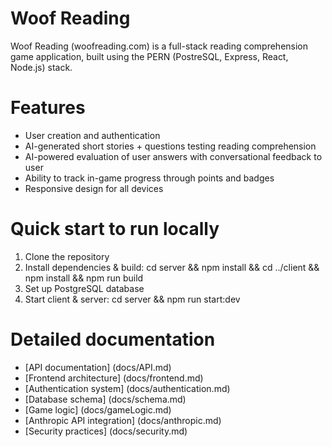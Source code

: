 # Woof Reading

Woof Reading (woofreading.com) is a full-stack reading comprehension game application, built using the PERN (PostreSQL, Express, React, Node.js) stack.

# Features

- User creation and authentication
- AI-generated short stories + questions testing reading comprehension
- AI-powered evaluation of user answers with conversational feedback to user
- Ability to track in-game progress through points and badges
- Responsive design for all devices

# Quick start to run locally

1. Clone the repository
2. Install dependencies & build: cd server && npm install && cd ../client && npm install && npm run build
3. Set up PostgreSQL database
4. Start client & server: cd server && npm run start:dev

# Detailed documentation

- [API documentation] (docs/API.md)
- [Frontend architecture] (docs/frontend.md)
- [Authentication system] (docs/authentication.md)
- [Database schema] (docs/schema.md)
- [Game logic] (docs/gameLogic.md)
- [Anthropic API integration] (docs/anthropic.md)
- [Security practices] (docs/security.md)
